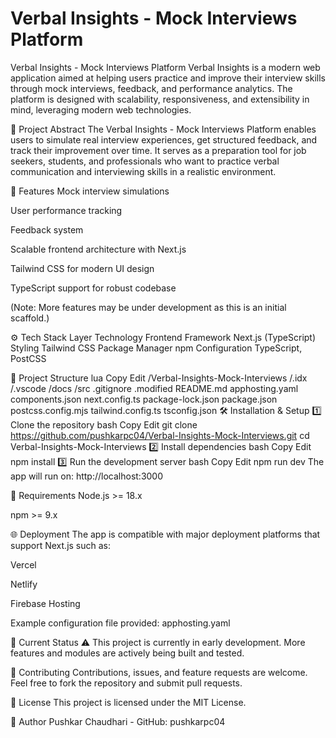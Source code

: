 # Verbal Insights - Mock Interviews Platform


Verbal Insights - Mock Interviews Platform
Verbal Insights is a modern web application aimed at helping users practice and improve their interview skills through mock interviews, feedback, and performance analytics. The platform is designed with scalability, responsiveness, and extensibility in mind, leveraging modern web technologies.

🧩 Project Abstract
The Verbal Insights - Mock Interviews Platform enables users to simulate real interview experiences, get structured feedback, and track their improvement over time. It serves as a preparation tool for job seekers, students, and professionals who want to practice verbal communication and interviewing skills in a realistic environment.

🚀 Features
Mock interview simulations

User performance tracking

Feedback system

Scalable frontend architecture with Next.js

Tailwind CSS for modern UI design

TypeScript support for robust codebase

(Note: More features may be under development as this is an initial scaffold.)

⚙️ Tech Stack
Layer	Technology
Frontend Framework	Next.js (TypeScript)
Styling	Tailwind CSS
Package Manager	npm
Configuration	TypeScript, PostCSS

📂 Project Structure
lua
Copy
Edit
/Verbal-Insights-Mock-Interviews
  /.idx
  /.vscode
  /docs
  /src
  .gitignore
  .modified
  README.md
  apphosting.yaml
  components.json
  next.config.ts
  package-lock.json
  package.json
  postcss.config.mjs
  tailwind.config.ts
  tsconfig.json
🛠 Installation & Setup
1️⃣ Clone the repository
bash
Copy
Edit
git clone https://github.com/pushkarpc04/Verbal-Insights-Mock-Interviews.git
cd Verbal-Insights-Mock-Interviews
2️⃣ Install dependencies
bash
Copy
Edit
npm install
3️⃣ Run the development server
bash
Copy
Edit
npm run dev
The app will run on:
http://localhost:3000

📄 Requirements
Node.js >= 18.x

npm >= 9.x

🌐 Deployment
The app is compatible with major deployment platforms that support Next.js such as:

Vercel

Netlify

Firebase Hosting

Example configuration file provided: apphosting.yaml

🚧 Current Status
⚠️ This project is currently in early development. More features and modules are actively being built and tested.

🤝 Contributing
Contributions, issues, and feature requests are welcome.
Feel free to fork the repository and submit pull requests.

📜 License
This project is licensed under the MIT License.

👤 Author
Pushkar Chaudhari - GitHub: pushkarpc04
